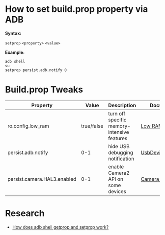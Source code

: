# How to set build.prop property via ADB
**Syntax:**

`setprop` `<property>` `<value>`

**Example:**
~~~
adb shell
su
setprop persist.adb.notify 0
~~~

# Build.prop Tweaks

| Property                    |Value | Description                                  | Documentattion    |
| ----                   | ---  | ----                                      | ------            |
| ro.config.low_ram | true/false |	turn off specific memory-intensive features | [Low RAM Device flag](https://source.android.com/devices/tech/perf/low-ram#flag) |
| persist.adb.notify |  0-1  | hide USB debugging notification | [UsbDeviceManager.java](https://android.googlesource.com/platform/frameworks/base/+/master/services/usb/java/com/android/server/usb/UsbDeviceManager.java#1180) |
| persist.camera.HAL3.enabled | 0-1 | enable Camera2 API on some devices | [Camera HAL3](https://source.android.com/devices/camera/camera3) |

# Research
- [How does adb shell getprop and setprop work?](https://stackoverflow.com/questions/40624222/how-does-adb-shell-getprop-and-setprop-work)
